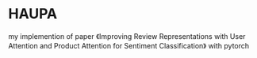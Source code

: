 # HAUPA
my implemention of paper 《Improving Review Representations with User Attention and Product Attention for Sentiment Classification》 with pytorch
